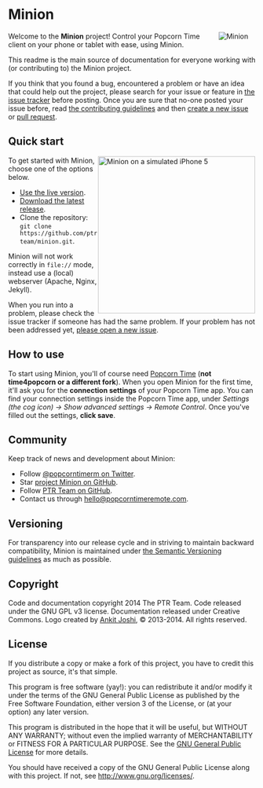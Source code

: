 # Minion

<img src="http://lesander.nl/i/1418995626.jpg" alt="Minion" title="The Minion Logo" align="right" hspace="15">

Welcome to the **Minion** project! Control your Popcorn Time client on your phone or tablet with ease, using Minion.

This readme is the main source of documentation for everyone working with (or contributing to) the Minion project.

If you think that you found a bug, encountered a problem or have an idea that could help out the project, please search for your issue or feature in [the issue tracker](https://github.com/ptrteam/minion/issues) before posting. Once you are sure that no-one posted your issue before, read [the contributing guidelines](CONTRIBUTING.md) and then [create a new issue](https://github.com/ptrteam/minion/issues/new) or [pull request](https://github.com/ptrteam/minion/compare).

## Quick start

<img src="http://lesander.nl/i/minion.gif" alt="Minion on a simulated iPhone 5" title="Minion on a simulated iPhone 5" align="right" height="320" hspace="1">

To get started with Minion, choose one of the options below.
- [Use the live version](http://live.popcorntimeremote.com).
- [Download the latest release](https://github.com/ptrteam/minion/releases/latest).
- Clone the repository: `git clone https://github.com/ptrteam/minion.git`.

Minion will not work correctly in `file://` mode, instead use a (local) webserver (Apache, Nginx, Jekyll).

When you run into a problem, please check the issue tracker if someone has had the same problem. If your problem has not been addressed yet, [please open a new issue](https://github.com/ptrteam/minion/issues/new).

## How to use

To start using Minion, you'll of course need [Popcorn Time](https://popcorntime.io) (**not time4popcorn or a different fork**). When you open Minion for the first time, it'll ask you for the **connection settings** of your Popcorn Time app. You can find your connection settings inside the Popcorn Time app, under *Settings (the cog icon) -> Show advanced settings -> Remote Control*. Once you've filled out the settings, **click save**. 

## Community

Keep track of news and development about Minion:
- Follow [@popcorntimerm on Twitter](https://twitter.com/popcorntimerm).
- Star [project Minion on GitHub](http://git.io/minion).
- Follow [PTR Team on GitHub](https://github.com/ptrteam).
- Contact us through [hello@popcorntimeremote.com](mailto:hello@popcorntimeremote.com).

## Versioning

For transparency into our release cycle and in striving to maintain backward compatibility, Minion is maintained under [the Semantic Versioning guidelines](http://semver.org/) as much as possible.

## Copyright

Code and documentation copyright 2014 The PTR Team. Code released under the GNU GPL v3 license. Documentation released under Creative Commons. Logo created by [Ankit Joshi](http://joshiankit.com), &copy; 2013-2014. All rights reserved.

## License

If you distribute a copy or make a fork of this project, you have to credit this project as source, it's that simple.
	
This program is free software (yay!): you can redistribute it and/or modify it under the terms of the GNU General Public License as published by the Free Software Foundation, either version 3 of the License, or (at your option) any later version.
 
This program is distributed in the hope that it will be useful, but WITHOUT ANY WARRANTY; without even the implied warranty of MERCHANTABILITY or FITNESS FOR A PARTICULAR PURPOSE. See the [GNU General Public License](/LICENSE) for more details.
 
You should have received a copy of the GNU General Public License along with this project. If not, see <http://www.gnu.org/licenses/>.
